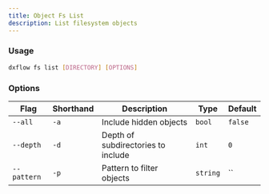```yaml
---
title: Object Fs List 
description: List filesystem objects
---
```


### Usage

```bash [Terminal]
dxflow fs list [DIRECTORY] [OPTIONS]
```

### Options

| Flag | Shorthand | Description | Type | Default |
|------|-----------|-------------|------|---------|
| `--all` | `-a` | Include hidden objects | `bool` | `false` |
| `--depth` | `-d` | Depth of subdirectories to include | `int` | `0` |
| `--pattern` | `-p` | Pattern to filter objects | `string` | `` |


